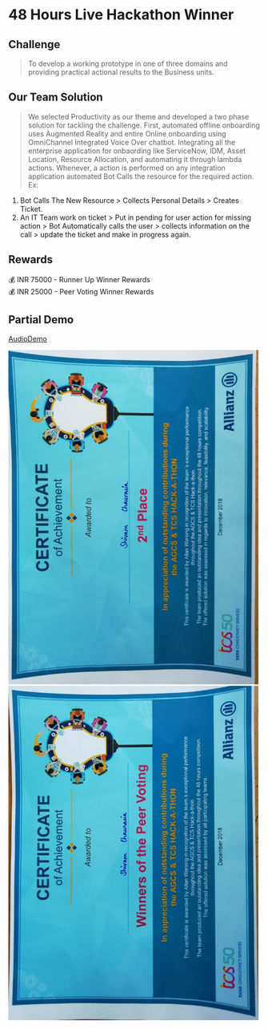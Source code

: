 # 48 Hours Live Hackathon Winner

Challenge
------
> To develop a working prototype in one of three domains and providing practical actional results to the Business units.

Our Team Solution
------
> We selected Productivity as our theme and developed a two phase solution for tackling the challenge. First, automated offline onboarding uses Augmented Reality and entire Online onboarding using OmniChannel Integrated Voice Over chatbot.
> Integrating all the enterprise application for onbaording like ServiceNow, IDM, Asset Location, Resource Allocation, and automating it through lambda actions.
> Whenever, a action is performed on any integration application automated Bot Calls the resource for the required action.
Ex: 
1. Bot Calls The New Resource > Collects Personal Details > Creates Ticket.
2. An IT Team work on ticket > Put in pending for user action for missing action > Bot Automatically calls the user > collects information on the call > update the ticket and make in progress again.


Rewards
------
:moneybag: INR 75000 - Runner Up Winner Rewards  
:moneybag: INR 25000 - Peer Voting Winner Rewards  

Partial Demo
------
[AudioDemo](https://drive.google.com/open?id=1QUUCyOnn6jWIsWhqs6zSxZsHKy2DjAAD)

<img src="./For Print/second_place.jpg" width="500" alt= "Runner Up Award">
<img src="./For Print/peer_voting.jpg" width="500" alt= "Peer Voting Award">


